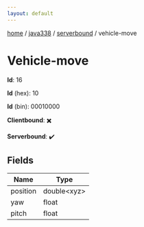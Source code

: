 ```yaml
---
layout: default
---
```


[home](/)  /  [java338](/protocol/java338)  /  [serverbound](/protocol/java338/serverbound)  /  vehicle-move

# Vehicle-move

**Id**: 16

**Id** (hex): 10

**Id** (bin): 00010000

**Clientbound**: ✖️

**Serverbound**: ✔️

## Fields

Name | Type
---|---
position | double&lt;xyz&gt;
yaw | float
pitch | float


